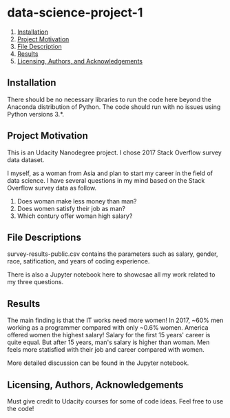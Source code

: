 # data-science-project-1
1. [Installation](#installation)
2. [Project Motivation](#motivation)
3. [File Description](#files)
4. [Results](#results)
5. [Licensing, Authors, and Acknowledgements](#licensing)
## Installation <a name="installation"></a>

There should be no necessary libraries to run the code here beyond the Anaconda distribution of Python. The code should run with no issues using Python versions 3.*.

## Project Motivation<a name="motivation"></a>

This is an Udacity Nanodegree project. I chose 2017 Stack Overflow survey data dataset. 

I myself, as a woman from Asia and plan to start my career in the field of data science. I have several questions in my mind based on the Stack Overflow survey data as follow. 

1. Does woman make less money than man?
2. Does women satisfy their job as man?
3. Which contury offer woman high salary?

## File Descriptions <a name="files"></a>

survey-results-public.csv contains the parameters such as salary, gender, race, satification, and years of coding experience. 

There is also a Jupyter notebook here to showcsae all my work related to my three questions.

## Results<a name="results"></a>

The main finding is that the IT works need more women! In 2017, ~60% men working as a programmer compared with only ~0.6% women. America offered women the highest salary! Salary for the first 15 years' career is quite equal. But after 15 years, man's salary is higher than woman. Men feels more statisfied with their job and career compared with women. 

More detailed discussion can be found in the Jupyter notebook. 

## Licensing, Authors, Acknowledgements<a name="licensing"></a>

Must give credit to Udacity courses for some of code ideas. Feel free to use the code!
